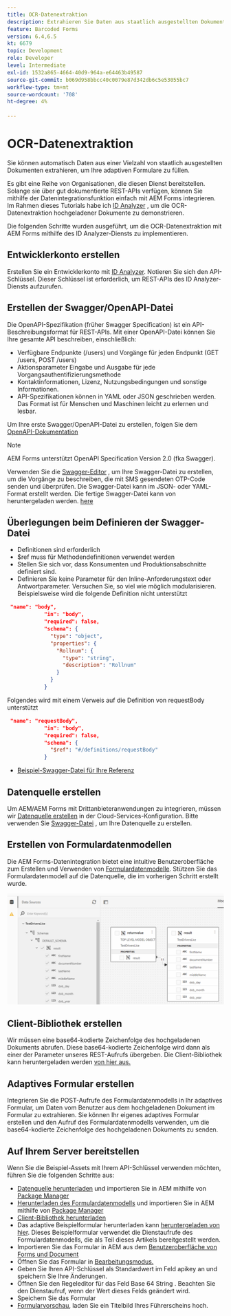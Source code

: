 ```yaml
---
title: OCR-Datenextraktion
description: Extrahieren Sie Daten aus staatlich ausgestellten Dokumenten, um Formulare auszufüllen.
feature: Barcoded Forms
version: 6.4,6.5
kt: 6679
topic: Development
role: Developer
level: Intermediate
exl-id: 1532a865-4664-40d9-964a-e64463b49587
source-git-commit: b069d958bbcc40c0079e87d342db6c5e53055bc7
workflow-type: tm+mt
source-wordcount: '708'
ht-degree: 4%

---
```


# OCR-Datenextraktion

Sie können automatisch Daten aus einer Vielzahl von staatlich ausgestellten Dokumenten extrahieren, um Ihre adaptiven Formulare zu füllen.

Es gibt eine Reihe von Organisationen, die diesen Dienst bereitstellen. Solange sie über gut dokumentierte REST-APIs verfügen, können Sie mithilfe der Datenintegrationsfunktion einfach mit AEM Forms integrieren. Im Rahmen dieses Tutorials habe ich [ID Analyzer](https://www.idanalyzer.com/) , um die OCR-Datenextraktion hochgeladener Dokumente zu demonstrieren.

Die folgenden Schritte wurden ausgeführt, um die OCR-Datenextraktion mit AEM Forms mithilfe des ID Analyzer-Diensts zu implementieren.

## Entwicklerkonto erstellen

Erstellen Sie ein Entwicklerkonto mit [ID Analyzer](https://portal.idanalyzer.com/signin.html). Notieren Sie sich den API-Schlüssel. Dieser Schlüssel ist erforderlich, um REST-APIs des ID Analyzer-Diensts aufzurufen.

## Erstellen der Swagger/OpenAPI-Datei

Die OpenAPI-Spezifikation (früher Swagger Specification) ist ein API-Beschreibungsformat für REST-APIs. Mit einer OpenAPI-Datei können Sie Ihre gesamte API beschreiben, einschließlich:

* Verfügbare Endpunkte (/users) und Vorgänge für jeden Endpunkt (GET /users, POST /users)
* Aktionsparameter Eingabe und Ausgabe für jede Vorgangsauthentifizierungsmethode
* Kontaktinformationen, Lizenz, Nutzungsbedingungen und sonstige Informationen.
* API-Spezifikationen können in YAML oder JSON geschrieben werden. Das Format ist für Menschen und Maschinen leicht zu erlernen und lesbar.

Um Ihre erste Swagger/OpenAPI-Datei zu erstellen, folgen Sie dem [OpenAPI-Dokumentation](https://swagger.io/docs/specification/2-0/basic-structure/)

>[!NOTE]
> AEM Forms unterstützt OpenAPI Specification Version 2.0 (fka Swagger).

Verwenden Sie die [Swagger-Editor](https://editor.swagger.io/) , um Ihre Swagger-Datei zu erstellen, um die Vorgänge zu beschreiben, die mit SMS gesendeten OTP-Code senden und überprüfen. Die Swagger-Datei kann im JSON- oder YAML-Format erstellt werden. Die fertige Swagger-Datei kann von heruntergeladen werden. [here](assets/drivers-license-swagger.zip)

## Überlegungen beim Definieren der Swagger-Datei

* Definitionen sind erforderlich
* $ref muss für Methodendefinitionen verwendet werden
* Stellen Sie sich vor, dass Konsumenten und Produktionsabschnitte definiert sind.
* Definieren Sie keine Parameter für den Inline-Anforderungstext oder Antwortparameter. Versuchen Sie, so viel wie möglich modularisieren. Beispielsweise wird die folgende Definition nicht unterstützt

```json
 "name": "body",
            "in": "body",
            "required": false,
            "schema": {
              "type": "object",
              "properties": {
                "Rollnum": {
                  "type": "string",
                  "description": "Rollnum"
                }
              }
            }
```

Folgendes wird mit einem Verweis auf die Definition von requestBody unterstützt

```json
 "name": "requestBody",
            "in": "body",
            "required": false,
            "schema": {
              "$ref": "#/definitions/requestBody"
            }
```

* [Beispiel-Swagger-Datei für Ihre Referenz](assets/sample-swagger.json)

## Datenquelle erstellen

Um AEM/AEM Forms mit Drittanbieteranwendungen zu integrieren, müssen wir [Datenquelle erstellen](https://experienceleague.adobe.com/docs/experience-manager-learn/forms/ic-web-channel-tutorial/parttwo.html) in der Cloud-Services-Konfiguration. Bitte verwenden Sie [Swagger-Datei](assets/drivers-license-swagger.zip) , um Ihre Datenquelle zu erstellen.

## Erstellen von Formulardatenmodellen

Die AEM Forms-Datenintegration bietet eine intuitive Benutzeroberfläche zum Erstellen und Verwenden von [Formulardatenmodelle](https://experienceleague.adobe.com/docs/experience-manager-65/forms/form-data-model/create-form-data-models.html?lang=de). Stützen Sie das Formulardatenmodell auf die Datenquelle, die im vorherigen Schritt erstellt wurde.

![fdm](assets/test-dl-fdm.PNG)

## Client-Bibliothek erstellen

Wir müssen eine base64-kodierte Zeichenfolge des hochgeladenen Dokuments abrufen. Diese base64-kodierte Zeichenfolge wird dann als einer der Parameter unseres REST-Aufrufs übergeben.
Die Client-Bibliothek kann heruntergeladen werden [von hier aus.](assets/drivers-license-client-lib.zip)

## Adaptives Formular erstellen

Integrieren Sie die POST-Aufrufe des Formulardatenmodells in Ihr adaptives Formular, um Daten vom Benutzer aus dem hochgeladenen Dokument im Formular zu extrahieren. Sie können Ihr eigenes adaptives Formular erstellen und den Aufruf des Formulardatenmodells verwenden, um die base64-kodierte Zeichenfolge des hochgeladenen Dokuments zu senden.

## Auf Ihrem Server bereitstellen

Wenn Sie die Beispiel-Assets mit Ihrem API-Schlüssel verwenden möchten, führen Sie die folgenden Schritte aus:

* [Datenquelle herunterladen](assets/drivers-license-source.zip) und importieren Sie in AEM mithilfe von [Package Manager](http://localhost:4502/crx/packmgr/index.jsp)
* [Herunterladen des Formulardatenmodells](assets/drivers-license-fdm.zip) und importieren Sie in AEM mithilfe von [Package Manager](http://localhost:4502/crx/packmgr/index.jsp)
* [Client-Bibliothek herunterladen](assets/drivers-license-client-lib.zip)
* Das adaptive Beispielformular herunterladen kann [heruntergeladen von hier](assets/adaptive-form-dl.zip). Dieses Beispielformular verwendet die Dienstaufrufe des Formulardatenmodells, die als Teil dieses Artikels bereitgestellt werden.
* Importieren Sie das Formular in AEM aus dem [Benutzeroberfläche von Forms und Document](http://localhost:4502/aem/forms.html/content/dam/formsanddocuments)
* Öffnen Sie das Formular in [Bearbeitungsmodus.](http://localhost:4502/editor.html/content/forms/af/driverslicenseandpassport.html)
* Geben Sie Ihren API-Schlüssel als Standardwert im Feld apikey an und speichern Sie Ihre Änderungen.
* Öffnen Sie den Regeleditor für das Feld Base 64 String . Beachten Sie den Dienstaufruf, wenn der Wert dieses Felds geändert wird.
* Speichern Sie das Formular
* [Formularvorschau](http://localhost:4502/content/dam/formsanddocuments/driverslicenseandpassport/jcr:content?wcmmode=disabled), laden Sie ein Titelbild Ihres Führerscheins hoch.
